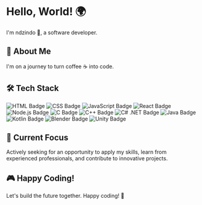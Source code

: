 # Hello, World! 🌍



I'm ndzindo 👋, a software developer.

## 🚀 About Me

I'm on a journey to turn coffee ☕ into code. 

## 🛠️ Tech Stack

<p align="left">
<img src="https://img.shields.io/badge/-HTML-orange?logo=html5&style=for-the-badge" alt="HTML Badge">
<img src="https://img.shields.io/badge/-CSS-dodgerblue?logo=css3&style=for-the-badge" alt="CSS Badge">
<img src="https://img.shields.io/badge/-JavaScript-yellow?logo=javascript&style=for-the-badge" alt="JavaScript Badge">
<img src="https://img.shields.io/badge/-React-blue?logo=react&style=for-the-badge" alt="React Badge">
<img src="https://img.shields.io/badge/-Node.js-green?logo=node.js&style=for-the-badge" alt="Node.js Badge">
<img src="https://img.shields.io/badge/-C-deepskyblue?logo=c&style=for-the-badge" alt="C Badge">
<img src="https://img.shields.io/badge/-C++-deepskyblue?logo=c%2B%2B&style=for-the-badge" alt="C++ Badge">
<img src="https://img.shields.io/badge/-%20C%23-purple?logo=.net&style=for-the-badge" alt="C# .NET Badge">
<img src="https://img.shields.io/badge/-Java-orangered?logo=java&style=for-the-badge" alt="Java Badge">
<img src="https://img.shields.io/badge/-Kotlin-blueviolet?logo=kotlin&style=for-the-badge" alt="Kotlin Badge">
<img src="https://img.shields.io/badge/-Blender-darkorange?logo=blender&style=for-the-badge" alt="Blender Badge">
<img src="https://img.shields.io/badge/-Unity-grey?logo=unity&style=for-the-badge" alt="Unity Badge">

</p>

## 🌱 Current Focus

Actively seeking for an opportunity to apply my skills, learn from experienced professionals, and contribute to innovative projects.



## 🎮 Happy Coding!

Let's build the future together. Happy coding! 🚀
